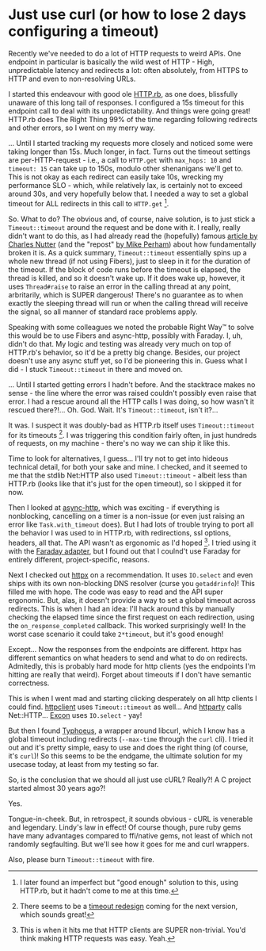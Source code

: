 # Just use curl (or how to lose 2 days configuring a timeout)

Recently we've needed to do a lot of HTTP requests to weird APIs. One
endpoint in particular is basically the wild west of HTTP - High,
unpredictable latency and redirects a lot: often absolutely, from HTTPS
to HTTP and even to non-resolving URLs.

I started this endeavour with good ole
[HTTP.rb](https://github.com/httprb/http), as one does, blissfully
unaware of this long tail of responses. I configured a 15s timeout for
this endpoint call to deal with its unpredictability. And things were
going great! HTTP.rb does The Right Thing 99% of the time regarding
following redirects and other errors, so I went on my merry way.

... Until I started tracking my requests more closely and noticed some
were taking longer than 15s. Much longer, in fact. Turns out the timeout
settings are per-HTTP-request - i.e., a call to `HTTP.get` with
`max_hops: 10` and `timeout: 15` can take up to 150s, modulo other
shenanigans we'll get to. This is not okay as each redirect can easily
take 10s, wrecking my performance SLO - which, while relatively lax, is
certainly not to exceed around 30s, and very hopefully below that. I
needed a way to set a global timeout for ALL redirects in this call to
`HTTP.get` [^1].

So. What to do? The obvious and, of course, naive solution, is to just
stick a `Timeout::timeout` around the request and be done with it. I
really, really didn't want to do this, as I had already read the
(hopefully) famous [article by Charles
Nutter](https://web.archive.org/web/20110903054547/http://blog.headius.com/2008/02/ruby-threadraise-threadkill-timeoutrb.html)
(and the "repost" [by Mike
Perham](https://www.mikeperham.com/2015/05/08/timeout-rubys-most-dangerous-api/))
about how fundamentally broken it is. As a quick summary,
`Timeout::timeout` essentially spins up a whole new thread (if not using
Fibers), just to sleep in it for the duration of the timeout. If the
block of code runs before the timeout is elapsed, the thread is killed,
and so it doesn't wake up. If it does wake up, however, it uses
`Thread#raise` to raise an error in the calling thread at any point,
arbritarily, which is SUPER dangerous! There's no guarantee as to when
exactly the sleeping thread will run or when the calling thread will
receive the signal, so all manner of standard race problems apply.

Speaking with some colleagues we noted the probable Right Way™ to solve
this would be to use Fibers and async-http, possibly with Faraday. I,
uh, didn't do that. My logic and testing was already very much on top of
HTTP.rb's behavior, so it'd be a pretty big change. Besides, our project
doesn't use any async stuff yet, so I'd be pioneering this in. Guess
what I did - I stuck `Timeout::timeout` in there and moved on.

... Until I started getting errors I hadn't before. And the stacktrace
makes no sense - the line where the error was raised couldn't possibly
even raise that error. I had a rescue around all the HTTP calls I was
doing, so how wasn't it rescued there?!... Oh. God. Wait. It's
`Timeout::timeout`, isn't it?...

It was. I suspect it was doubly-bad as HTTP.rb itself uses
`Timeout::timeout` for its timeouts [^2]. I was triggering this
condition fairly often, in just hundreds of requests, on my machine -
there's no way we can ship it like this.

Time to look for alternatives, I guess... I'll try not to get into
hideous technical detail, for both your sake and mine. I checked, and it
seemed to me that the stdlib Net:HTTP also used `Timeout::timeout` -
albeit less than HTTP.rb (looks like that it's just for the open
timeout), so I skipped it for now.

Then I looked at [async-http](https://github.com/socketry/async-http),
which was exciting - if everything is nonblocking, cancelling on a timer
is a non-issue (or even just raising an error like `Task.with_timeout`
does). But I had lots of trouble trying to port all the behavior I was
used to in HTTP.rb, with redirections, ssl options, headers, all that.
The API wasn't as ergonomic as I'd hoped [^3]. I tried using it with the
[Faraday adapter](), but I found out that I coulnd't use Faraday for
entirely different, project-specific, reasons.

Next I checked out [httpx](https://github.com/HoneyryderChuck/httpx) on
a recommendation. It uses `IO.select` and even ships with its own
non-blocking DNS resolver (curse you `getaddrinfo`)! This filled me with
hope. The code was easy to read and the API super ergonomic. But, alas,
it doesn't provide a way to set a global timeout across redirects. This
is when I had an idea: I'll hack around this by manually checking the
elapsed time since the first request on each redirection, using the
`on_response_completed` callback. This worked surprisingly well! In the
worst case scenario it could take `2*timeout`, but it's good enough!

Except... Now the responses from the endpoints are different. httpx has
different semantics on what headers to send and what to do on redirects.
Admitedly, this is probably hard mode for http clients (yes the
endpoints I'm hitting are really that weird). Forget about timeouts if I
don't have semantic correctness.

This is when I went mad and starting clicking desperately on all http
clients I could find. [httpclient](https://github.com/nahi/httpclient)
uses `Timeout::timeout` as well... And
[httparty](https://github.com/jnunemaker/httparty) calls Net::HTTP...
[Excon](https://github.com/excon/excon) uses `IO.select` - yay!

But then I found [Typhoeus](https://github.com/typhoeus/typhoeus), a
wrapper around libcurl, which I know has a global timeout including
redirects (`--max-time` through the `curl` cli). I tried it out and it's
pretty simple, easy to use and does the right thing (of course, it's
`curl`)! So this seems to be the endgame, the ultimate solution for my
usecase today, at least from my testing so far.

So, is the conclusion that we should all just use cURL? Really?! A C
project started almost 30 years ago?!

Yes.

Tongue-in-cheek. But, in retrospect, it sounds obvious - cURL is
venerable and legendary. Lindy's law in effect! Of course though, pure
ruby gems have many advantages compared to ffi/native gems, not least of
which not randomly segfaulting. But we'll see how it goes for me and
curl wrappers.

Also, please burn `Timeout::timeout` with fire.

[^1]: I later found an imperfect but "good enough" solution to this,
    using HTTP.rb, but it hadn't come to me at this time.

[^2]: There seems to be a [timeout
    redesign](https://github.com/httprb/http/issues/773) coming for the
    next version, which sounds great!

[^3]: This is when it hits me that HTTP clients are SUPER non-trivial.
    You'd think making HTTP requests was easy. Yeah.
